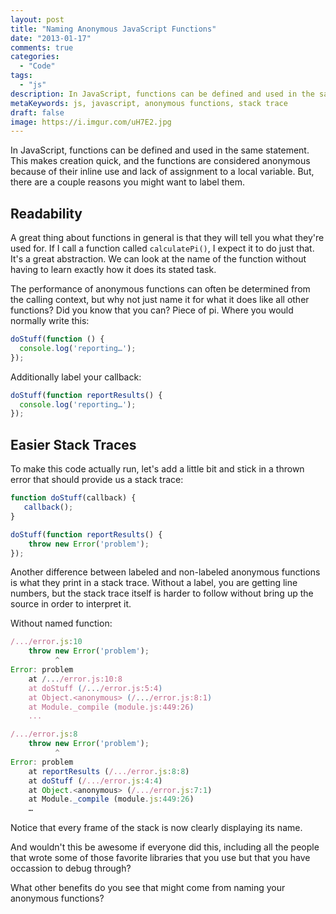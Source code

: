 ```yaml
---
layout: post
title: "Naming Anonymous JavaScript Functions"
date: "2013-01-17"
comments: true
categories:
  - "Code"
tags:
  - "js"
description: In JavaScript, functions can be defined and used in the same statement.  These are anonymous, but labeling them can be helpful.
metaKeywords: js, javascript, anonymous functions, stack trace
draft: false
image: https://i.imgur.com/uH7E2.jpg
---
```


In JavaScript, functions can be defined and used in the same statement.  This makes creation quick, and the functions are considered anonymous because of their inline use and lack of assignment to a local variable.  But, there are a couple reasons you might want to label them.

<!--more-->

## Readability

A great thing about functions in general is that they will tell you what they're used for.  If I call a function called `calculatePi()`, I expect it to do just that.  It's a great abstraction.  We can look at the name of the function without having to learn exactly how it does its stated task.

The performance of anonymous functions can often be determined from the calling context, but why not just name it for what it does like all other functions?  Did you know that you can?  Piece of pi.  Where you would normally write this:

```js
doStuff(function () {
  console.log('reporting…');
});
```

Additionally label your callback:

```js
doStuff(function reportResults() {
  console.log('reporting…');
});
```

## Easier Stack Traces

To make this code actually run, let's add a little bit and stick in a thrown error that should provide us a stack trace:

```js
function doStuff(callback) {
   callback();
}

doStuff(function reportResults() {
	throw new Error('problem');
});
```

Another difference between labeled and non-labeled anonymous functions is what they print in a stack trace. Without a label, you are getting line numbers, but the stack trace itself is harder to follow without bring up the source in order to interpret it.

Without named function:

```js
/.../error.js:10
	throw new Error('problem');
	      ^
Error: problem
    at /.../error.js:10:8
    at doStuff (/.../error.js:5:4)
    at Object.<anonymous> (/.../error.js:8:1)
    at Module._compile (module.js:449:26)
    ...
```

```js
/.../error.js:8
	throw new Error('problem');
	      ^
Error: problem
    at reportResults (/.../error.js:8:8)
    at doStuff (/.../error.js:4:4)
    at Object.<anonymous> (/.../error.js:7:1)
    at Module._compile (module.js:449:26)
    …
```

Notice that every frame of the stack is now clearly displaying its name.

And wouldn't this be awesome if everyone did this, including all the people that wrote some of those favorite libraries that you use but that you have occassion to debug through?

What other benefits do you see that might come from naming your anonymous functions?
